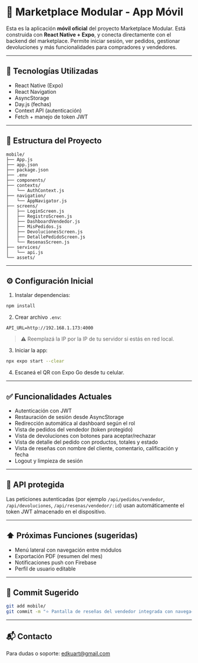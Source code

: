# 📱 Marketplace Modular - App Móvil

Esta es la aplicación **móvil oficial** del proyecto Marketplace Modular. Está construida con **React Native + Expo**, y conecta directamente con el backend del marketplace. Permite iniciar sesión, ver pedidos, gestionar devoluciones y más funcionalidades para compradores y vendedores.

---

## 🚀 Tecnologías Utilizadas

- React Native (Expo)
- React Navigation
- AsyncStorage
- Day.js (fechas)
- Context API (autenticación)
- Fetch + manejo de token JWT

---

## 📁 Estructura del Proyecto

```
mobile/
├── App.js
├── app.json
├── package.json
├── .env
├── components/
├── contexts/
│   └── AuthContext.js
├── navigation/
│   └── AppNavigator.js
├── screens/
│   ├── LoginScreen.js
│   ├── RegistroScreen.js
│   ├── DashboardVendedor.js
│   ├── MisPedidos.js
│   ├── DevolucionesScreen.js
│   ├── DetallePedidoScreen.js
│   └── ResenasScreen.js
├── services/
│   └── api.js
└── assets/
```

---

## ⚙️ Configuración Inicial

1. Instalar dependencias:

```bash
npm install
```

2. Crear archivo `.env`:

```env
API_URL=http://192.168.1.173:4000
```

> ⚠️ Reemplazá la IP por la IP de tu servidor si estás en red local.

3. Iniciar la app:

```bash
npx expo start --clear
```

4. Escaneá el QR con Expo Go desde tu celular.

---

## ✅ Funcionalidades Actuales

- Autenticación con JWT
- Restauración de sesión desde AsyncStorage
- Redirección automática al dashboard según el rol
- Vista de pedidos del vendedor (token protegido)
- Vista de devoluciones con botones para aceptar/rechazar
- Vista de detalle del pedido con productos, totales y estado
- Vista de reseñas con nombre del cliente, comentario, calificación y fecha
- Logout y limpieza de sesión

---

## 🔐 API protegida

Las peticiones autenticadas (por ejemplo `/api/pedidos/vendedor`, `/api/devoluciones`, `/api/resenas/vendedor/:id`) usan automáticamente el token JWT almacenado en el dispositivo.

---

## ⬆️ Próximas Funciones (sugeridas)

- Menú lateral con navegación entre módulos
- Exportación PDF (resumen del mes)
- Notificaciones push con Firebase
- Perfil de usuario editable

---

## 📝 Commit Sugerido

```bash
git add mobile/
git commit -m "⭐ Pantalla de reseñas del vendedor integrada con navegación y consumo de API"
```

---

## 📬 Contacto

Para dudas o soporte: [edkuart@gmail.com](mailto:edkuart@gmail.com)


